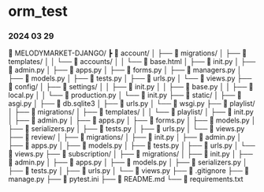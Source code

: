 # orm_test
### 2024 03 29
📁 MELODYMARKET-DJANGO/
┣ 📁 account/
│ ├── 📁 migrations/
│ ├── 📁 templates/
│ │ └── 📁 accounts/
│ │ └── 📄 base.html
│ ├── 📄 init.py
│ ├── 📄 admin.py
│ ├── 📄 apps.py
│ ├── 📄 forms.py
│ ├── 📄 managers.py
│ ├── 📄 models.py
│ ├── 📄 tests.py
│ ├── 📄 urls.py
│ └── 📄 views.py
├── 📁 config/
│ ├── 📁 settings/
│ │ ├── 📄 init.py
│ │ ├── 📄 base.py
│ │ ├── 📄 local.py
│ │ └── 📄 production.py
│ └── 📄 init.py
├── 📁 static/
│ ├── 📄 asgi.py
│ ├── 📄 db.sqlite3
│ ├── 📄 urls.py
│ └── 📄 wsgi.py
├── 📁 playlist/
│ ├── 📁 migrations/
│ ├── 📁 templates/
│ │ └── 📁 playlist/
│ ├── 📄 init.py
│ ├── 📄 admin.py
│ ├── 📄 apps.py
│ ├── 📄 forms.py
│ ├── 📄 models.py
│ ├── 📄 serializers.py
│ ├── 📄 tests.py
│ ├── 📄 urls.py
│ └── 📄 views.py
├── 📁 review/
│ ├── 📁 migrations/
│ ├── 📄 init.py
│ ├── 📄 admin.py
│ ├── 📄 apps.py
│ ├── 📄 models.py
│ ├── 📄 tests.py
│ ├── 📄 urls.py
│ └── 📄 views.py
├── 📁 subscription/
│ ├── 📁 migrations/
│ ├── 📄 init.py
│ ├── 📄 admin.py
│ ├── 📄 apps.py
│ ├── 📄 models.py
│ ├── 📄 serializers.py
│ ├── 📄 tests.py
│ ├── 📄 urls.py
│ └── 📄 views.py
├── 📄 .gitignore
├── 📄 manage.py
├── 📄 pytest.ini
├── 📄 README.md
└── 📄 requirements.txt
